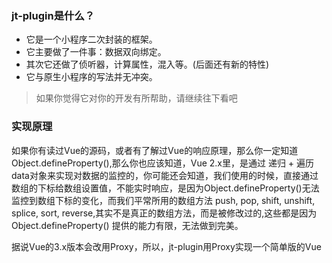 <h3> jt-plugin是什么？ </h3>

* 它是一个小程序二次封装的框架。
* 它主要做了一件事：数据双向绑定。
* 其次它还做了侦听器，计算属性，混入等。(后面还有新的特性)
* 它与原生小程序的写法并无冲突。

>如果你觉得它对你的开发有所帮助，请继续往下看吧

<h3> 实现原理 </h3>

如果你有读过Vue的源码，或者有了解过Vue的响应原理，那么你一定知道Object.defineProperty(),那么你也应该知道，Vue 2.x里，是通过 递归 + 遍历 data对象来实现对数据的监控的，你可能还会知道，我们使用的时候，直接通过数组的下标给数组设置值，不能实时响应，是因为Object.defineProperty()无法监控到数组下标的变化，而我们平常所用的数组方法 push, pop, shift, unshift, splice, sort, reverse,其实不是真正的数组方法，而是被修改过的,这些都是因为 Object.defineProperty() 提供的能力有限，无法做到完美。

据说Vue的3.x版本会改用Proxy，所以，jt-plugin用Proxy实现一个简单版的Vue